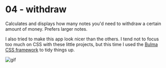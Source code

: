 # 04 - withdraw
Calculates and displays how many notes you'd need to withdraw a certain amount of money.
Prefers larger notes.

I also tried to make this app look nicer than the others. I tend not to focus too much on CSS with these little projects, but this time I used the [Bulma CSS framework](bulma.io) to tidy things up.

![gif](http://i.imgur.com/nCYlVAQ.gif)
